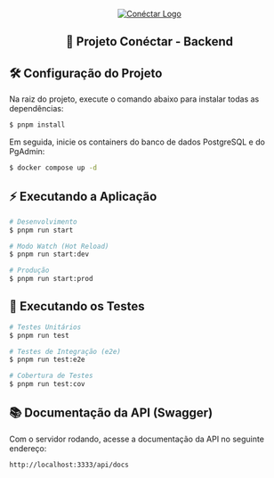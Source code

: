 <p align="center">
  <a href="https://www.conectarapp.com.br/" target="blank"><img src="https://cdn.prod.website-files.com/64f5ee2d1ec4b6735f2ff175/670faff330f3b9109e5a7460_logo_menu.png" alt="Conéctar Logo" /></a>
</p>

<h2 align="center">🚀 Projeto Conéctar - Backend</h2>

## 🛠️ Configuração do Projeto

Na raiz do projeto, execute o comando abaixo para instalar todas as dependências:
```bash
$ pnpm install
```

Em seguida, inicie os containers do banco de dados PostgreSQL e do PgAdmin:
```bash
$ docker compose up -d
```

## ⚡ Executando a Aplicação

```bash
# Desenvolvimento
$ pnpm run start

# Modo Watch (Hot Reload)
$ pnpm run start:dev

# Produção
$ pnpm run start:prod
```

## 🧪 Executando os Testes

```bash
# Testes Unitários
$ pnpm run test

# Testes de Integração (e2e)
$ pnpm run test:e2e

# Cobertura de Testes
$ pnpm run test:cov
```

## 📚 Documentação da API (Swagger)

Com o servidor rodando, acesse a documentação da API no seguinte endereço:
```
http://localhost:3333/api/docs
```